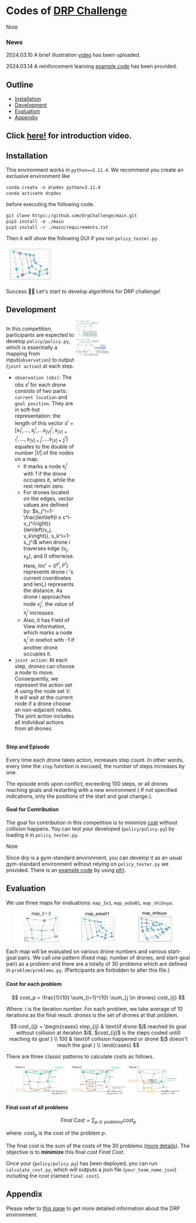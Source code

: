 <link href="assets\css\markdown.css"></link>

# Codes of [DRP Challenge](https://drp-challenge.com/#/overview)

> [!Note]
>
> ### News
>
> 2024.03.10 A brief illustration [video](https://youtu.be/GvozDxtEDTs) has been uploaded.
>
> 2024.03.14 A reinforcement learning [example code](example/) has been provided.

## Outline

- [Installation](#installation)
- [Development](#development)
- [Evaluation](#evaluation)
- [Appendix](#appendix)

## Click [here!](https://youtu.be/GvozDxtEDTs) for introduction video.

## Installation

This environment works in `python==3.11.4`.
We recommend you create an exclusive environment like

```
conda create -n drpdev python=3.11.4
conda activate drpdev
```

before executing the following code.

```
git clone https://github.com/DrpChallenge/main.git
pip3 install -e ./main
pip3 install -r ./main/requirements.txt
```

Then it will show the following GUI if you run `policy_tester.py`.

<img src = assets\img\drpexample.png width="25%">

Success :tada::tada: Let's start to develop algorithms for DRP challenge!

<a id="development"></a>

## Development

<!-- #### ``policy/policy.py`` -->

<div style="display:flex">
<div style="width:37.5%">

In this competition, participants are expected to develop `policy/policy.py`, which is essentially a mapping from input(`observation`) to output (`joint action`) at each step.

- `observation (obs)`: The obs $s^i$ for each drone consists of two parts: `current location` and `goal position`. They are in soft-hot representation: the length of this vector $s^i=\left[s_1^i, \ldots, s_j^i, \ldots s_{|V|}^i, s_{|V|+1}^i, \ldots, s_{|V|+j}^i, \ldots s_{|V|*2}^i\right]$ equates to the double of number $|V|$ of the nodes on a map.
  - It marks a node $s_j^i$ with 1 if the drone occupies it, while the rest remain zero.
  - For drones located on the edges, vector values are defined by: $s_j^i=1-\frac{len\left(l o c^i-v_j^i\right)}{len\left(v_j, v_k\right)}, s_k^i=1-s_j^i$ when drone $i$ traverses edge $\left(v_j, v_k\right)$, and 0 otherwise. Here, $loc^i=\left(l^{x^i}, l^{y^i}\right)$ represents drone $i$ 's current coordinates and len(,) represents the distance. As drone i approaches node $v_j^i$, the value of $s_j^i$ increases.
  - Also, it has Field of View information, which marks a node $s_j^i$ in onehot with -1 if another drone occupies it.
- `joint action`: At each step, drones can choose a node to move. Consequently, we represent the action set $A$ using the node set $V$. It will wait at the current node if a drone choose an non-adjacent nodes. The joint action includes all individual actions from all drones.
</div>
  <div style="width:37.5%">
    <div>
      <img src="assets/img/obs.png" width="35%" >
    </div>
    <div>
      <img src="assets/img/framework.png" width="50%" >
    </div>
  </div>
</div>
<!--
<p align="center">
 <img src="assets/img/policy.png" width="65%" >
</p>
-->

#### Step and Episode

Every time each drone takes action, increases step count.
In other words, every time the `step` function is excused, the number of steps increases by one.

The episode ends upon conflict, exceeding 100 steps, or all drones reaching goals and restarting with a new environment ( If not specified indications, only the positions of the start and goal change.).

#### Goal for Contribution

The goal for contribution in this competition is to minimize [cost](#cost) without collision happens.
You can test your developed (`policy/policy.py`) by loading it in `policy_tester.py`.

> [!NOTE]
> Since drp is a gym-standard environment, you can develop it as an usual gym-standard environment without relying on `policy_tester.py` we provided. There is an [example code](example/) by using [pfrl](https://github.com/pfnet/pfrl).

<a id="evaluation"></a>

## Evaluation

We use three maps for evaluations: `map_3x3`, `map_aoba01`, `map_shibuya`.

<p align="center">
  <img src="assets/img/map3_3.png" width="30%" >
  <img src="assets/img/map_aoba01.png" width="30%" >
  <img src="assets/img/map_shibuya.png" width="30%" >
</p>

Each map will be evaluated on various drone numbers and various start-goal pairs.
We call one pattern (fixed map, number of drones, and start-goal pair) as a problem and there are a totally of 30 problems which are defined in `problem/problems.py`. (Participants are forbidden to alter this file.)

<a id="cost"></a>

#### Cost for each problem 　

$$
cost_p = \frac{1}{10} \sum_{i=1}^{10} \sum_{j \in drones} cost_{ij}
$$

Where:
$i$ is the iteration number. For each problem, we take average of 10 iterations as the final result.
$drones$ is the set of drones at that problem.

$$
cost_{ij} = \begin{cases}
step_{ij} & \text{if drone $j$ reached its goal without collision at iteration $i$, $cost_{ij}$ is the steps costed untill reaching its goal } \\
100 & \text{if collision happened or drone $j$ doesn't reach the goal } \\
\end{cases}
$$

There are three classic patterns to calculate costs as follows.

<p align="center">
<img src="assets/img/score1.png" width="30%" >
<img src="assets/img/score2.png" width="30%" >
<img src="assets/img/score3.png" width="30%" >
</p>

#### Final cost of all problems

$$
Final~Cost = \sum_{p \in problems}cost_p
$$

where:
$cost_p$ is the cost of the problem $p$.

The final cost is the sum of the costs of the 30 problems ([more details](problem/problems.py)). The objective is to **minimize** this final cost $Final~Cost$.

Once your (`policy/policy.py`) has been deployed, you can run `calculate_cost.py`, which will outputs a json file (`your_team_name.json`) including the cost (named `final cost`).

<a id ="appendix"></a>

## Appendix

Please refer to [this page](assets/markdown/appendix.md) to get more detailed information about the DRP environment.

